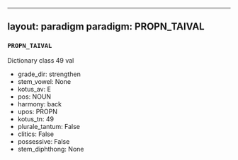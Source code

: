 
---
layout: paradigm
paradigm: PROPN_TAIVAL
---
### ` PROPN_TAIVAL `

Dictionary class 49 val
* grade_dir: strengthen
* stem_vowel: None
* kotus_av: E
* pos: NOUN
* harmony: back
* upos: PROPN
* kotus_tn: 49
* plurale_tantum: False
* clitics: False
* possessive: False
* stem_diphthong: None
